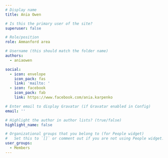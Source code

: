 ```yaml
---
# Display name
title: Ania Owen

# Is this the primary user of the site?
superuser: false

# Role/position
role: Ammanford area

# Username (this should match the folder name)
authors:
  - aniaowen

social:
  - icon: envelope
    icon_pack: fas
    link: 'mailto: '
  - icon: facebook
    icon_pack: fab
    link: https://www.facebook.com/ania.karpenko

# Enter email to display Gravatar (if Gravatar enabled in Config)
email: ''

# Highlight the author in author lists? (true/false)
highlight_name: false

# Organizational groups that you belong to (for People widget)
#   Set this to `[]` or comment out if you are not using People widget.
user_groups:
  - Members
---
```


